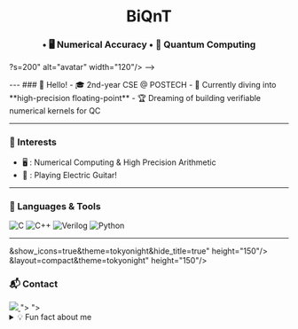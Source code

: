 <!-- ──────────────────────────────── -->
<!--   GitHub Profile README   v1.1.1   -->
<!-- ──────────────────────────────── -->

<!-- 1) 대문 배너 / 닉네임 -->
<h1 align="center">BiQnT</h1>
<h3 align="center"> • 🖥️ Numerical Accuracy • 🔬 Quantum Computing</h3>

<!-- 프로필 아바타 (원하면 삭제) -->
<!-- <p align="center"> -->
<!--  <img src="https://avatars.githubusercontent.com/u/<!-- 수정: 네 GitHub ID -->?s=200" alt="avatar" width="120"/> --> 
</p> 
--- 
<!-- 2) About / Bio -->
### 👋 Hello!
- 🎓 2nd-year CSE @ POSTECH  
- 🌱 Currently diving into **high-precision floating-point**  
- 🏆 Dreaming of building verifiable numerical kernels for QC

<!-- > **Motto:** *“0.1 보다 나은 0.001 을, 그리고 언젠간 1e-9 를.”* -->

---

<!-- 3) Interests -->
### 🧭 Interests
- 🖥️ : Numerical Computing & High Precision Arithmetic
- 🎸 : Playing Electric Guitar!
---

<!-- 4) Languages / Tools (Shield.io badges) -->
### 🧰 Languages & Tools
![C](https://img.shields.io/badge/C-272C34?style=for-the-badge&logo=c&logoColor=white)
![C++](https://img.shields.io/badge/C%2B%2B-00599C?style=for-the-badge&logo=c%2B%2B&logoColor=white)
![Verilog](https://img.shields.io/badge/Verilog-148EFF?style=for-the-badge)
![Python](https://img.shields.io/badge/Python-3776AB?style=for-the-badge&logo=python&logoColor=white)

---

<!-- 5) GitHub Stats (선택) -->
<!--
### 📊 Stats
<p align="center">
  <img src="https://github-readme-stats.vercel.app/api?username=<!-- 수정: 네 닉네임 -->&show_icons=true&theme=tokyonight&hide_title=true" height="150"/>
  
<!--
  <img src="https://github-readme-stats.vercel.app/api/top-langs/?username=<!-- 수정 -->&layout=compact&theme=tokyonight" height="150"/>

<!--
</p>

---
-->
<!-- 6) Contact -->
### 📬 Contact
<a href="mailto: adh2498@postech.ac.kr ">
  <img src="https://img.shields.io/badge/GMail-EA4335?style=flat-square&logo=gmail&logoColor=white"/>
</a>
<!--<a href="https://solved.ac/profile/<!-- 수정: solved.ac ID 있으면 -->">
 <!-- <img src="https://img.shields.io/badge/Solved.ac-101010?style=flat-square&logo=hellokitty&logoColor=white" />
</a>
<!-- 필요 없으면 위/아래 링크 지우기 -->
<!--<a href="https://velog.io/@<!-- 수정: Velog 닉 -->">
  <!--<img src="https://img.shields.io/badge/Velog-20C997?style=flat-square&logo=velog&logoColor=white"/>
</a>

---

<!-- 7) Fun fact / Footer -->
<details>
<summary>💡 Fun fact about me</summary>

```txt
• Played guitar in a college representative band (Bremen)  
• Obsessed with HiDPI monitor scaling  

